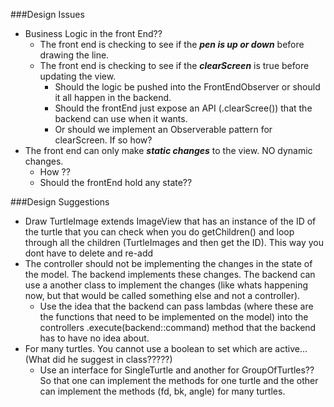 ###Design Issues
- Business Logic in the front End??
  + The front end is checking to see if the ***pen is up or down*** before drawing the line.
  + The front end is checking to see if the ***clearScreen*** is true before updating the view.
    - Should the logic be pushed into the FrontEndObserver or should it all happen in the backend. 
    - Should the frontEnd just expose an API (.clearScree()) that the backend can use when it wants. 
    - Or should we implement an Observerable pattern for clearScreen. If so how?
- The front end can only make ***static changes*** to the view. NO dynamic changes.
  + How ?? 
  + Should the frontEnd hold any state??
  
###Design Suggestions
- Draw TurtleImage extends ImageView that has an instance of the ID of the turtle that you can check when you do getChildren() and loop through all the children (TurtleImages and then get the ID). This way you dont have to delete and re-add
- The controller should not be implementing the changes in the state of the model. The backend implements these changes. The backend can use a another class to implement the changes (like whats happening now, but that would be called something else and not a controller). 
  + Use the idea that the backend can pass lambdas (where these are the functions that need to be implemented on the model) into the controllers .execute(backend::command) method that the backend has to have no idea about.
- For many turtles. You cannot use a boolean to set which are active... (What did he suggest in class?????)
  + Use an interface for SingleTurtle and another for GroupOfTurtles?? So that one can implement the methods for one turtle and the other can implement the methods (fd, bk, angle) for many turtles.
